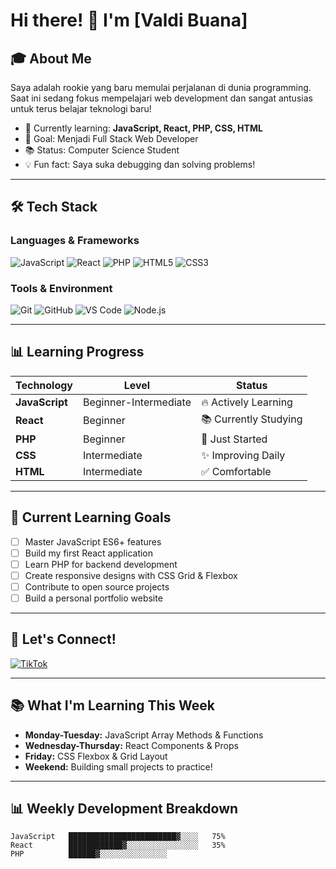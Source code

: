 # Hi there! 👋 I'm [Valdi Buana]

## 🎓 About Me
Saya adalah rookie yang baru memulai perjalanan di dunia programming. Saat ini sedang fokus mempelajari web development dan sangat antusias untuk terus belajar teknologi baru!

- 🌱 Currently learning: **JavaScript, React, PHP, CSS, HTML**
- 🎯 Goal: Menjadi Full Stack Web Developer
- 📚 Status: Computer Science Student
- 💡 Fun fact: Saya suka debugging dan solving problems!

---

## 🛠️ Tech Stack

### Languages & Frameworks
![JavaScript](https://encrypted-tbn0.gstatic.com/images?q=tbn:ANd9GcRuHnJDLOcdm_0b6N6kNj-1OvO9KhKYgqIy0w&s)
![React](https://w7.pngwing.com/pngs/403/269/png-transparent-react-react-native-logos-brands-in-colors-icon-thumbnail.png)
![PHP](https://pngdownload.io/wp-content/uploads/2024/02/PHP-Logo-symbol-of-the-scripting-language-web-development-transparent-PNG-image-jpg.webp)
![HTML5](https://e7.pngegg.com/pngimages/185/866/png-clipart-html-logo-html-web-design-scalable-graphics-world-wide-web-markup-language-html5-icon-hd-miscellaneous-angle-thumbnail.png)
![CSS3](https://upload.wikimedia.org/wikipedia/commons/d/d5/CSS3_logo_and_wordmark.svg)

### Tools & Environment
![Git](https://git-scm.com/images/logos/logomark-orange@2x.png)
![GitHub](https://github.githubassets.com/assets/GitHub-Mark-ea2971cee799.png)
![VS Code](https://upload.wikimedia.org/wikipedia/commons/thumb/9/9a/Visual_Studio_Code_1.35_icon.svg/2048px-Visual_Studio_Code_1.35_icon.svg.png)
![Node.js](https://upload.wikimedia.org/wikipedia/commons/thumb/d/d9/Node.js_logo.svg/1200px-Node.js_logo.svg.png)

---

## 📊 Learning Progress

| Technology | Level | Status |
|------------|-------|--------|
| **JavaScript** | Beginner-Intermediate | 🔥 Actively Learning |
| **React** | Beginner | 📚 Currently Studying |
| **PHP** | Beginner | 🌱 Just Started |
| **CSS** | Intermediate | ✨ Improving Daily |
| **HTML** | Intermediate | ✅ Comfortable |

---

## 🎯 Current Learning Goals

- [ ] Master JavaScript ES6+ features
- [ ] Build my first React application
- [ ] Learn PHP for backend development
- [ ] Create responsive designs with CSS Grid & Flexbox
- [ ] Contribute to open source projects
- [ ] Build a personal portfolio website

---

## 🤝 Let's Connect!
[![TikTok](https://pngate.com/wp-content/uploads/2025/03/tiktok-app-icon-logo-2025-1.png)](https://www.tiktok.com/@valdybuana?_t=ZS-8yJcIUGuVR2&_r=1m)

---

## 📚 What I'm Learning This Week

- **Monday-Tuesday:** JavaScript Array Methods & Functions
- **Wednesday-Thursday:** React Components & Props  
- **Friday:** CSS Flexbox & Grid Layout
- **Weekend:** Building small projects to practice!

---

## 📊 Weekly Development Breakdown

```text
JavaScript   ████████████████████████▓░░░░   75%
React        ████████████▓░░░░░░░░░░░░░░░░   35%
PHP          ██████▓░░░░░░░░░░░░░░░